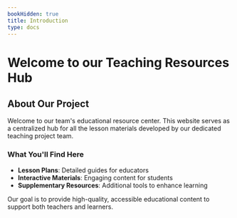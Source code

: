 ```yaml
---
bookHidden: true
title: Introduction
type: docs
---
```

# Welcome to our Teaching Resources Hub

## About Our Project

Welcome to our team's educational resource center. This website serves as a centralized hub for all the lesson materials developed by our dedicated teaching project team.

### What You'll Find Here

- **Lesson Plans**: Detailed guides for educators
- **Interactive Materials**: Engaging content for students
- **Supplementary Resources**: Additional tools to enhance learning

Our goal is to provide high-quality, accessible educational content to support both teachers and learners.
